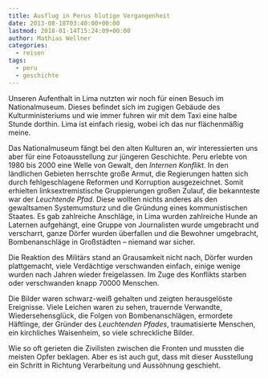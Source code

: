```yaml
---
title: Ausflug in Perus blutige Vergangenheit
date: 2013-08-18T03:40:00+00:00
lastmod: 2018-01-14T15:24:09+00:00
author: Mathias Wellner
categories:
  - reisen
tags:
  - peru
  - geschichte
---
```

Unseren Aufenthalt in Lima nutzten wir noch für einen Besuch im Nationalmuseum. Dieses befindet sich im zugigen Gebäude des Kulturministeriums und wie immer fuhren wir mit dem Taxi eine halbe Stunde dorthin. Lima ist einfach riesig, wobei ich das nur flächenmäßig meine. 

Das Nationalmuseum fängt bei den alten Kulturen an, wir interessierten uns aber für eine Fotoausstellung zur jüngeren Geschichte. Peru erlebte von 1980 bis 2000 eine Welle von Gewalt, den _Internen Konflikt_. In den ländlichen Gebieten herrschte große Armut, die Regierungen hatten sich durch fehlgeschlagene Reformen und Korruption ausgezeichnet. Somit erhielten linksextremistische Gruppierungen großen Zulauf, die bekannteste war der _Leuchtende Pfad_. Diese wollten nichts anderes als den gewaltsamen Systemumsturz und die Gründung eines kommunistischen Staates. Es gab zahlreiche Anschläge, in Lima wurden zahlreiche Hunde an Laternen aufgehängt, eine Gruppe von Journalisten wurde umgebracht und verscharrt, ganze Dörfer wurden überfallen und die Bewohner umgebracht, Bombenanschläge in Großstädten &#8211; niemand war sicher. 

Die Reaktion des Militärs stand an Grausamkeit nicht nach, Dörfer wurden plattgemacht, viele Verdächtige verschwanden einfach, einige wenige wurden nach Jahren wieder freigelassen. Im Zuge des Konflikts starben oder verschwanden knapp 70000 Menschen. 

Die Bilder waren schwarz-weiß gehalten und zeigten herausgelöste Ereignisse. Viele Leichen waren zu sehen, trauernde Verwandte, Wiedersehensglück, die Folgen von Bombenanschlägen, ermordete Häftlinge, der Gründer des _Leuchtenden Pfades_, traumatisierte Menschen, ein kirchliches Waisenheim, so viele schreckliche Bilder.

Wie so oft gerieten die Zivilisten zwischen die Fronten und mussten die meisten Opfer beklagen. Aber es ist auch gut, dass mit dieser Ausstellung ein Schritt in Richtung Verarbeitung und Aussöhnung geschieht.